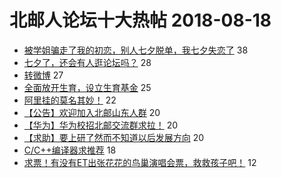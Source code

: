 # 北邮人论坛十大热帖 2018-08-18

- [被学姐骗走了我的初恋，别人七夕脱单，我七夕失恋了](https://bbs.byr.cn/article/Friends/1885325) 38
- [七夕了，还会有人逛论坛吗？](https://bbs.byr.cn/article/Feeling/3071742) 28
- [转微博](https://bbs.byr.cn/article/Picture/3218731) 27
- [全面放开生育，设立生育基金](https://bbs.byr.cn/article/Talking/6035164) 25
- [阿里挂的莫名其妙！](https://bbs.byr.cn/article/WorkLife/1107249) 22
- [【公告】欢迎加入北邮山东人群](https://bbs.byr.cn/article/Shandong/416170) 20
- [【华为】华为校招北邮交流群求拉！](https://bbs.byr.cn/article/Job/1982689) 20
- [【求助】要上研了然而不知道以后发展方向](https://bbs.byr.cn/article/JavaScript/4201) 20
- [C/C++编译器求推荐](https://bbs.byr.cn/article/CPP/98095) 18
- [求票！有没有ET出张花花的鸟巢演唱会票，救救孩子吧！](https://bbs.byr.cn/article/Music/339840) 12



